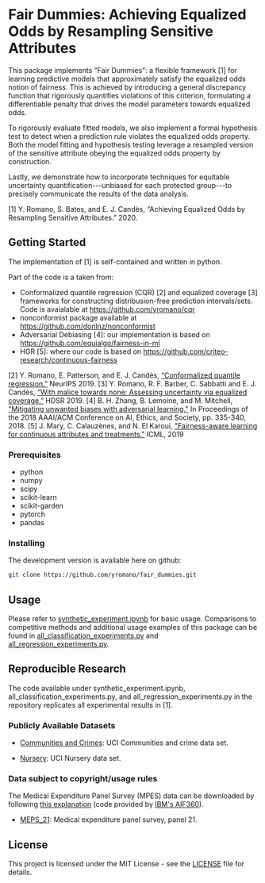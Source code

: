 # Fair Dummies: Achieving Equalized Odds by Resampling Sensitive Attributes

This package implements "Fair Dummies": a flexible framework [1] for learning predictive models that approximately satisfy the equalized odds notion of fairness. This is achieved by introducing a general discrepancy function that rigorously quantifies violations of this criterion, formulating a differentiable penalty that drives the model parameters towards equalized odds.

To rigorously evaluate fitted models, we also implement a formal hypothesis test to detect when a prediction rule violates the equalized odds property. Both the model fitting and hypothesis testing leverage a resampled version of the sensitive attribute obeying the equalized odds property by construction.

Lastly, we demonstrate how to incorporate techniques for equitable uncertainty quantification---unbiased for each protected group---to precisely communicate the results of the data analysis.

[1] Y. Romano, S. Bates, and E. J. Candès, “Achieving Equalized Odds by Resampling Sensitive Attributes.” 2020.

## Getting Started

The implementation of [1] is self-contained and written in python.

Part of the code is a taken from:
* Conformalized quantile regression (CQR) [2] and equalized coverage [3] frameworks for constructing distribusion-free prediction intervals/sets. Code is avaialable at https://github.com/yromano/cqr
* nonconformist package available at https://github.com/donlnz/nonconformist
* Adversarial Debiasing [4]: our implementation is based on https://github.com/equialgo/fairness-in-ml
* HGR [5]: where our code is based on https://github.com/criteo-research/continuous-fairness


[2] Y. Romano, E. Patterson, and E. J. Candès, [“Conformalized quantile regression.”](https://arxiv.org/abs/1905.03222) NeurIPS 2019.
[3] Y. Romano, R. F. Barber, C. Sabbatti and E. J. Candès, [“With malice towards none: Assessing uncertainty via equalized coverage.”](https://statweb.stanford.edu/~candes/papers/EqualizedCoverage.pdf) HDSR 2019.
[4] B. H. Zhang, B. Lemoine, and M. Mitchell, ["Mitigating unwanted biases with adversarial learning."](https://dl.acm.org/doi/abs/10.1145/3278721.3278779) In Proceedings of the 2018 AAAI/ACM Conference on AI, Ethics, and Society, pp. 335-340, 2018.
[5] J. Mary, C. Calauzènes, and N. El Karoui, ["Fairness-aware learning for continuous attributes and treatments."](http://proceedings.mlr.press/v97/mary19a/mary19a.pdf) ICML, 2019

### Prerequisites

* python
* numpy
* scipy
* scikit-learn
* scikit-garden
* pytorch
* pandas

### Installing

The development version is available here on github:
```bash
git clone https://github.com/yromano/fair_dummies.git
```

## Usage

Please refer to [synthetic_experiment.ipynb](synthetic_experiment.ipynb) for basic usage. Comparisons to competitive methods and additional usage examples of this package can be found in [all_classification_experiments.py](all_classification_experiments.py) and [all_regression_experiments.py](all_regression_experiments.py).

## Reproducible Research

The code available under synthetic_experiment.ipynb,  all_classification_experiments.py, and all_regression_experiments.py in the repository replicates all experimental results in [1].

### Publicly Available Datasets

* [Communities and Crimes](http://archive.ics.uci.edu/ml/datasets/communities+and+crime): UCI Communities   and   crime   data   set.

* [Nursery](https://archive.ics.uci.edu/ml/datasets/nursery): UCI Nursery data set.

### Data subject to copyright/usage rules

The Medical Expenditure Panel Survey (MPES) data can be downloaded by following [this explanation](https://github.com/yromano/cqr/blob/master/get_meps_data/README.md) (code provided by [IBM's AIF360](https://github.com/IBM/AIF360)).

* [MEPS_21](https://meps.ahrq.gov/mepsweb/data_stats/download_data_files_detail.jsp?cboPufNumber=HC-192): Medical expenditure panel survey,  panel 21.

## License

This project is licensed under the MIT License - see the [LICENSE](LICENSE) file for details.
